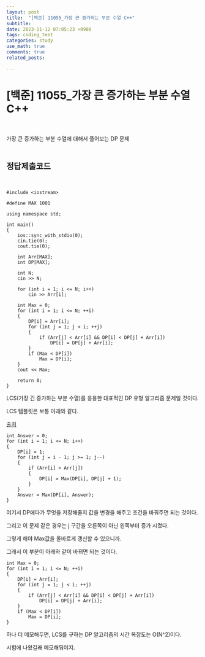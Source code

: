 ```yaml
---
layout: post
title:  "[백준] 11055_가장 큰 증가하는 부분 수열 C++"
subtitle:   
date: 2023-11-12 07:05:23 +0900
tags: coding_test
categories: study
use_math: true
comments: true
related_posts:

---
```


# [백준] 11055_가장 큰 증가하는 부분 수열 C++<br/>
<br/>

가장 큰 증가하는 부분 수열에 대해서 풀어보는 DP 문제<br/>
<br/>

## 정답제출코드<br/>
<br/>

```
#include <iostream>

#define MAX 1001

using namespace std;

int main()
{
    ios::sync_with_stdio(0);
    cin.tie(0);
    cout.tie(0);

    int Arr[MAX];
    int DP[MAX];

    int N;
    cin >> N;

    for (int i = 1; i <= N; i++)
        cin >> Arr[i];
    
    int Max = 0;
    for (int i = 1; i <= N; ++i)
    {
        DP[i] = Arr[i];
        for (int j = 1; j < i; ++j)
        {
            if (Arr[j] < Arr[i] && DP[i] < DP[j] + Arr[i])
                DP[i] = DP[j] + Arr[i];
        }
        if (Max < DP[i])
            Max = DP[i];
    }
    cout << Max;

    return 0;
}

```

LCS(가장 긴 증가하는 부분 수열)를 응용한 대표적인 DP 유형 알고리즘 문제일 것이다.<br/>

LCS 템플릿은 보통 아래와 같다.<br/>

[출처](https://yabmoons.tistory.com/516)<br/>

```
int Answer = 0;
for (int i = 1; i <= N; i++)
{
    DP[i] = 1;
    for (int j = i - 1; j >= 1; j--)
    {
        if (Arr[i] > Arr[j])
        {
            DP[i] = Max(DP[i], DP[j] + 1);
        }
    }
    Answer = Max(DP[i], Answer);
}
```

여기서 DP에다가 무엇을 저장해줄지 값을 변경을 해주고 조건을 바꿔주면 되는 것이다.<br/>

그리고 이 문제 같은 경우는 j 구간을 오른쪽이 아닌 왼쪽부터 증가 시켰다.<br/>

그렇게 해야 Max값을 올바르게 갱신할 수 있으니까.<br/>

그래서 이 부분이 아래와 같이 바뀌면 되는 것이다.<br/>

```
int Max = 0;
for (int i = 1; i <= N; ++i)
{
    DP[i] = Arr[i];
    for (int j = 1; j < i; ++j)
    {
        if (Arr[j] < Arr[i] && DP[i] < DP[j] + Arr[i])
            DP[i] = DP[j] + Arr[i];
    }
    if (Max < DP[i])
        Max = DP[i];
}
```

하나 더 메모해두면, LCS를 구하는 DP 알고리즘의 시간 복잡도는 O(N^2)이다.<br/>

시험에 나왔길래 메모해둬야지.